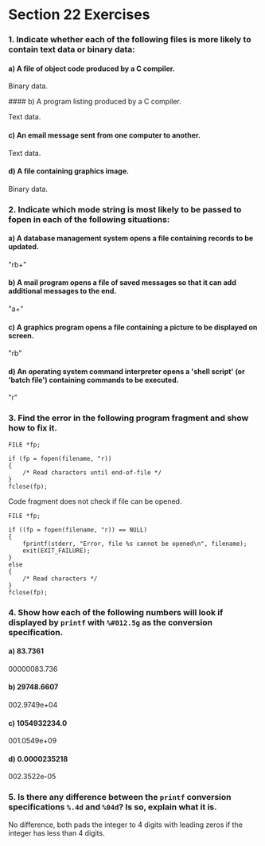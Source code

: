 # Section 22 Exercises

### 1. Indicate whether each of the following files is more likely to contain text data or binary data:

#### a) A file of object code produced by a C compiler.

Binary data.

#### b) A program listing produced by a C compiler.

Text data.

#### c) An email message sent from one computer to another.

Text data.

#### d) A file containing graphics image.

Binary data.

### 2. Indicate which mode string is most likely to be passed to fopen in each of the following situations:

#### a) A database management system opens a file containing records to be updated.

"rb+"

#### b) A mail program opens a file of saved messages so that it can add additional messages to the end.

"a+"

#### c) A graphics program opens a file containing a picture to be displayed on screen.

"rb"

#### d) An operating system command interpreter opens a 'shell script' (or 'batch file') containing commands to be executed.

"r"

### 3. Find the error in the following program fragment and show how to fix it.

    FILE *fp;

    if (fp = fopen(filename, "r))
    {
        /* Read characters until end-of-file */
    }
    fclose(fp);

Code fragment does not check if file can be opened.

    FILE *fp;

    if ((fp = fopen(filename, "r)) == NULL)
    {
        fprintf(stderr, "Error, file %s cannot be opened\n", filename);
        exit(EXIT_FAILURE);
    }
    else
    {
        /* Read characters */
    }
    fclose(fp);

### 4. Show how each of the following numbers will look if displayed by `printf` with `%#012.5g` as the conversion specification.

#### a) 83.7361

00000083.736

#### b) 29748.6607

002.9749e+04

#### c) 1054932234.0

001.0549e+09

#### d) 0.0000235218

002.3522e-05

### 5. Is there any difference between the `printf` conversion specifications `%.4d` and `%04d`? Is so, explain what it is.

No difference, both pads the integer to 4 digits with leading zeros if the integer has less than 4 digits.